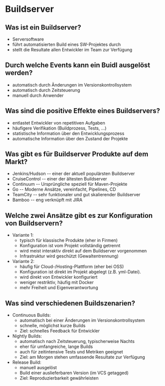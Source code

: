 # Buildserver

## Was ist ein Buildserver?
* Serversoftware
* führt automatisierten Build eines SW-Projektes durch
* stellt die Resultate allen Entwickler im Team zur Verfügung

## Durch welche Events kann ein Buidl ausgelöst werden?
* automatisch durch Änderungen im Versionskontrollsystem
* automatisch durch Zeitsteuerung
* manuell durch Anwender

## Was sind die positive Effekte eines Buildservers?
* entlastet Entwickler von repetitiven Aufgaben
* häufigere Verifikation (Buildprozess, Tests, ...)
* statistische Information über den Entwicklungsprozess
* automatische Information über den Zustand der Projekte

## Was gibt es für Buildserver Produkte auf dem Markt?
* Jenkins/Hudson -- einer der aktuell populärsten Buildserver
* CruiseControl -- einer der ältesten Buildserver
* Continuum -- Ursprüngliche speziell für Maven-Projekte
* Go -- Moderne Ansätze, vereinfacht, Pipelines, CD
* TeamCity -- sehr funktionaler und gut skalierender Buildserver
* Bamboo -- eng verknüpft mit JIRA

## Welche zwei Ansätze gibt es zur Konfiguration von Buildservern?
* Variante 1:
    * typisch für klassische Produkte (eher in Firmen)
    * Konfiguration ist vom Projekt vollständig getrennt
    * wird meist interaktiv direkt auf dem Buildserver vorgenommen
    * Infrastruktur wird geschützt (Gewaltentrennung)
* Variante 2:
    * häufig für Cloud-/Hosting-Plattform (eher bei OSS)
    * Konfiguration ist direkt im Projekt abgelegt (z.B. yml-Datei).
    * wird direkt von Entwickler konfiguriert
    * weniger restriktiv, häufig mit Docker
    * mehr Freiheit und Eigenverantwortung

## Was sind verschiedenen Buildszenarien?
* Continuous Builds:
    * automatisch bei einer Änderungen im Versionskontrollsystem
    * schnelle, möglichst kurze Builds
    * Ziel: schnelles Feedback für Entwickler
* Nightly Builds:
    * automatisch nach Zeitsteuerung, typischerweise Nachts
    * eher für umfangreiche, lange Builds
    * auch für zeitintensive Tests und Metriken geeignet
    * Ziel: am Morgen stehen umfassende Resultate zur Verfügung
* Release Build:
    * manuell ausgelöst
    * Build einer auslieferbaren Version (im VCS getagged)
    * Ziel: Reproduzierbarkeit gewährleisten

